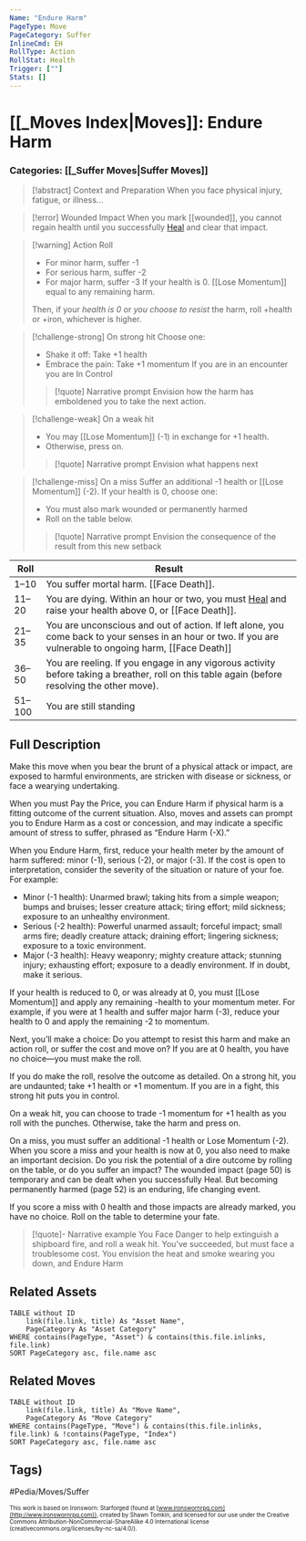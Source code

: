 ```yaml
---
Name: "Endure Harm"
PageType: Move
PageCategory: Suffer
InlineCmd: EH
RollType: Action
RollStat: Health
Trigger: [""] 
Stats: []
---
```

# [[_Moves Index|Moves]]: Endure Harm
### Categories: [[_Suffer Moves|Suffer Moves]]
>[!abstract]  Context and Preparation
>When you face physical injury, fatigue, or illness...

> [!error] Wounded Impact
> When you mark [[wounded]], you cannot regain health until you successfully [Heal](z_Obsi-Forge-Apedia/Moves/Recover/Heal.md) and clear that impact.

> [!warning] Action Roll
>-  For minor harm, suffer -1
>- For serious harm, suffer -2
>- For major harm, suffer -3
> If your health is 0. [[Lose Momentum]]  equal to any remaining harm.
> 
> Then, if your *health is 0* or *you choose to resist* the harm, roll +health or +iron, whichever is higher.

> [!challenge-strong] On strong hit
> Choose one:
>- Shake it off: Take +1 health
>- Embrace the pain: Take +1 momentum
>If you are in an encounter you are In Control
> > [!quote] Narrative prompt
> > Envision how the harm has emboldened you to take the next action.

> [!challenge-weak] On a weak hit
>-  You may [[Lose Momentum]] (-1) in exchange for +1 health. 
>-  Otherwise, press on.
> > [!quote] Narrative prompt
> > Envision what happens next

> [!challenge-miss] On a miss
>  Suffer an additional -1 health or [[Lose Momentum]] (-2). 
>  If your health is 0, choose one:
>- You must also mark wounded or permanently harmed
>- Roll on the table below.
> 
> > [!quote] Narrative prompt
> > Envision the consequence of the result from this new setback

| Roll | Result |
| --- | --- |
| 1–10 | You suffer mortal harm. [[Face Death]]. |
| 11–20 | You are dying. Within an hour or two, you must [Heal](z_Obsi-Forge-Apedia/Moves/Recover/Heal.md) and raise your health above 0, or [[Face Death]]. |
| 21–35 | You are unconscious and out of action. If left alone, you come back to your senses in an hour or two. If you are vulnerable to ongoing harm, [[Face Death]] |
| 36–50 | You are reeling. If you engage in any vigorous activity before taking a breather, roll on this table again (before resolving the other move). |
| 51–100 | You are still standing |

## Full Description
Make this move when you bear the brunt of a physical attack or impact, are exposed to harmful environments, are stricken with disease or sickness, or face a wearying undertaking. 

When you must Pay the Price, you can Endure Harm if physical harm is a fitting outcome of the current situation. Also, moves and assets can prompt you to Endure Harm as a cost or concession, and may indicate a specific amount of stress to suffer, phrased as “Endure Harm (-X).” 

When you Endure Harm, first, reduce your health meter by the amount of harm suffered: minor (-1), serious (-2), or major (-3). If the cost is open to interpretation, consider the severity of the situation or nature of your foe. For example: 
- Minor (-1 health): Unarmed brawl; taking hits from a simple weapon; bumps and bruises; lesser creature attack; tiring effort; mild sickness; exposure to an unhealthy environment. 
- Serious (-2 health): Powerful unarmed assault; forceful impact; small arms fire; deadly creature attack; draining effort; lingering sickness; exposure to a toxic environment. 
- Major (-3 health): Heavy weaponry; mighty creature attack; stunning injury; exhausting effort; exposure to a deadly environment. 
If in doubt, make it serious. 

If your health is reduced to 0, or was already at 0, you must [[Lose Momentum]] and apply any remaining -health to your momentum meter. For example, if you were at 1 health and suffer major harm (-3), reduce your health to 0 and apply the remaining -2 to momentum. 

Next, you’ll make a choice: Do you attempt to resist this harm and make an action roll, or suffer the cost and move on? If you are at 0 health, you have no choice—you must make the roll. 

If you do make the roll, resolve the outcome as detailed. 
On a strong hit, you are undaunted; take +1 health or +1 momentum. If you are in a fight, this strong hit puts you in control.

On a weak hit, you can choose to trade -1 momentum for +1 health as you roll with the punches. Otherwise, take the harm and press on. 

On a miss, you must suffer an additional -1 health or Lose Momentum (-2). When you score a miss and your health is now at 0, you also need to make an important decision. Do you risk the potential of a dire outcome by rolling on the table, or do you suffer an impact? The wounded impact (page 50) is temporary and can be dealt when you successfully Heal. But becoming permanently harmed (page 52) is an enduring, life changing event. 

If you score a miss with 0 health and those impacts are already marked, you have no choice. Roll on the table to determine your fate. 



> [!quote]- Narrative example
> You Face Danger to help extinguish a shipboard fire, and roll a weak hit. You’ve succeeded, but must face a troublesome cost. You envision the heat and smoke wearing you down, and Endure Harm

## Related Assets
```dataview
TABLE without ID
	link(file.link, title) As "Asset Name",
	PageCategory As "Asset Category"
WHERE contains(PageType, "Asset") & contains(this.file.inlinks, file.link)
SORT PageCategory asc, file.name asc
```

## Related Moves
```dataview
TABLE without ID
	link(file.link, title) As "Move Name",
	PageCategory As "Move Category"
WHERE contains(PageType, "Move") & contains(this.file.inlinks, file.link) & !contains(PageType, "Index")
SORT PageCategory asc, file.name asc
```

## Tags)

#Pedia/Moves/Suffer 

<font size=-2>This work is based on Ironsworn: Starforged (found at [www.ironswornrpg.com](http://www.ironswornrpg.com)), created by Shawn Tomkin, and licensed for our use under the Creative Commons Attribution-NonCommercial-ShareAlike 4.0 International license  (creativecommons.org/licenses/by-nc-sa/4.0/).</font>